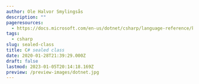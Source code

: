 ```yaml
---
author: Ole Halvor Smylingsås
description: ""
pageresources:
  - https://docs.microsoft.com/en-us/dotnet/csharp/language-reference/keywords/sealed
tags:
  - csharp
slug: sealed-class
title: C# sealed class
date: 2020-01-28T21:39:29.000Z
draft: false
lastmod: 2023-01-05T20:14:18.169Z
preview: /preview-images/dotnet.jpg
---
```


<!--more-->
